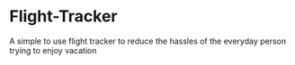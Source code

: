 # Flight-Tracker
A simple to use flight tracker to reduce the hassles of the everyday person trying to enjoy vacation
